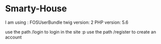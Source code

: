 # Smarty-House
I am using :
FOSUserBundle 
twig version: 2
PHP version: 5.6

use the path /login to login in the site :p
use the path /register to create an account 
